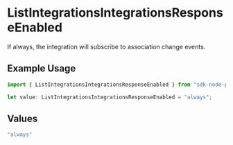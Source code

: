 # ListIntegrationsIntegrationsResponseEnabled

If always, the integration will subscribe to association change events.

## Example Usage

```typescript
import { ListIntegrationsIntegrationsResponseEnabled } from "sdk-node-platform/models/operations";

let value: ListIntegrationsIntegrationsResponseEnabled = "always";
```

## Values

```typescript
"always"
```